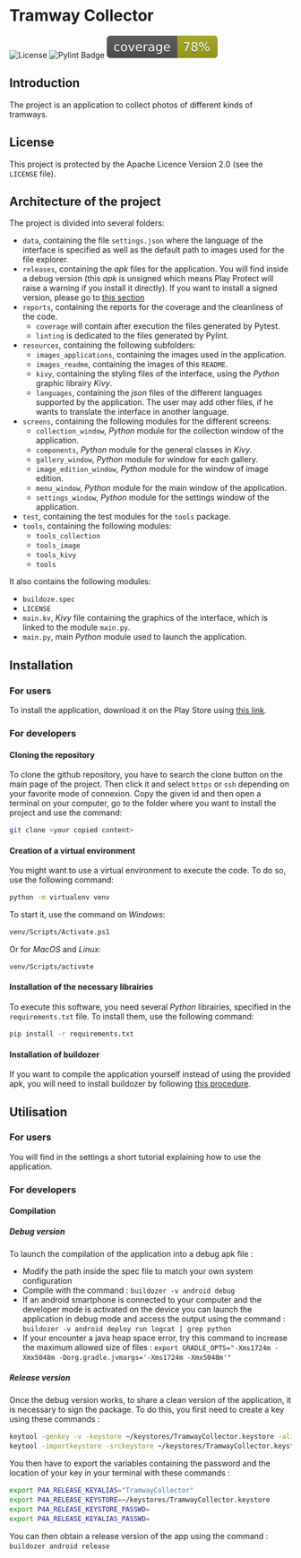 # Tramway Collector

![License](https://img.shields.io/github/license/LupaDevStudio/TramwayCollector)
![Pylint Badge](https://github.com/LupaDevStudio/TramwayCollector/actions/workflows/pylint.yml/badge.svg)
![Pytest coverage](https://raw.githubusercontent.com/LupaDevStudio/TramwayCollector/coverage-badge/coverage.svg?raw=true)


## Introduction

The project is an application to collect photos of different kinds of tramways.

## License

This project is protected by the Apache Licence Version 2.0 (see the `LICENSE` file).

## Architecture of the project

The project is divided into several folders:
- `data`, containing the file `settings.json` where the language of the interface is specified as well as the default path to images used for the file explorer.
- `releases`, containing the *apk* files for the application. You will find inside a debug version (this *apk* is unsigned which means Play Protect will raise a warning if you install it directly). If you want to install a signed version, please go to [this section](#for-users)
- `reports`, containing the reports for the coverage and the cleanliness of the code.
  - `coverage` will contain after execution the files generated by Pytest.
  - `linting` is dedicated to the files generated by Pylint.
- `resources`, containing the following subfolders:
  - `images_applications`, containing the images used in the application.
  - `images_readme`, containing the images of this `README`.
  - `kivy`, containing the styling files of the interface, using the *Python* graphic librairy *Kivy*.
  - `languages`, containing the *json* files of the different languages supported by the application. The user may add other files, if he wants to translate the interface in another language.
- `screens`, containing the following modules for the different screens:
  - `collection_window`, *Python* module for the collection window of the application.
  - `components`, *Python* module for the general classes in *Kivy*.
  - `gallery_window`, *Python* module for window for each gallery.
  - `image_edition_window`, *Python* module for the window of image edition.
  - `menu_window`, *Python* module for the main window of the application.
  - `settings_window`, *Python* module for the settings window of the application.
- `test`, containing the test modules for the `tools` package.
- `tools`, containing the following modules:
  - `tools_collection`
  - `tools_image`
  - `tools_kivy`
  - `tools`

It also contains the following modules:
- `buildoze.spec`
- `LICENSE`
- `main.kv`, *Kivy* file containing the graphics of the interface, which is linked to the module `main.py`.
- `main.py`, main *Python* module used to launch the application.

## Installation

### For users

To install the application, download it on the Play Store using [this link](https://play.google.com/store/apps/details?id=org.tramwaycollector).

### For developers

#### Cloning the repository

To clone the github repository, you have to search the clone button on the main page of the project. Then click it and select `https` or `ssh` depending on your favorite mode of connexion. Copy the given id and then open a terminal on your computer, go to the folder where you want to install the project and use the command:

```bash
git clone <your copied content>
```

#### Creation of a virtual environment

You might want to use a virtual environment to execute the code. To do so, use the following command:

```bash
python -m virtualenv venv
```

To start it, use the command on *Windows*:

```bash
venv/Scripts/Activate.ps1
```

Or for *MacOS* and *Linux*:

```bash
venv/Scripts/activate
```

#### Installation of the necessary librairies

To execute this software, you need several *Python* librairies, specified in the `requirements.txt` file. To install them, use the following command:

```bash
pip install -r requirements.txt
```

#### Installation of buildozer

If you want to compile the application yourself instead of using the provided apk, you will need to install buildozer by following [this procedure](https://buildozer.readthedocs.io/en/latest/installation.html).

## Utilisation

### For users

You will find in the settings a short tutorial explaining how to use the application.

### For developers

#### Compilation

##### Debug version

To launch the compilation of the application into a debug apk file :

- Modify the path inside the spec file to match your own system configuration
- Compile with the command : `buildozer -v android debug`
- If an android smartphone is connected to your computer and the developer mode is activated on the device you can launch the application in debug mode and access the output using the command : `buildozer -v android deploy run logcat | grep python`
- If your encounter a java heap space error, try this command to increase the maximum allowed size of files : `export GRADLE_OPTS="-Xms1724m -Xmx5048m -Dorg.gradle.jvmargs='-Xms1724m -Xmx5048m'"` 

##### Release version

Once the debug version works, to share a clean version of the application, it is necessary to sign the package. To do this, you first need to create a key using these commands :

```bash
keytool -genkey -v -keystore ~/keystores/TramwayCollector.keystore -alias TramwayCollector -keyalg RSA -keysize 2048 -validity 10000
keytool -importkeystore -srckeystore ~/keystores/TramwayCollector.keystore -destkeystore ~/keystores/TramwayCollector.keystore -deststoretype pkcs12
```

You then have to export the variables containing the password and the location of your key in your terminal with these commands :

```bash
export P4A_RELEASE_KEYALIAS="TramwayCollector"
export P4A_RELEASE_KEYSTORE=~/keystores/TramwayCollector.keystore
export P4A_RELEASE_KEYSTORE_PASSWD=
export P4A_RELEASE_KEYALIAS_PASSWD=
```

You can then obtain a release version of the app using the command : `buildozer android release`

